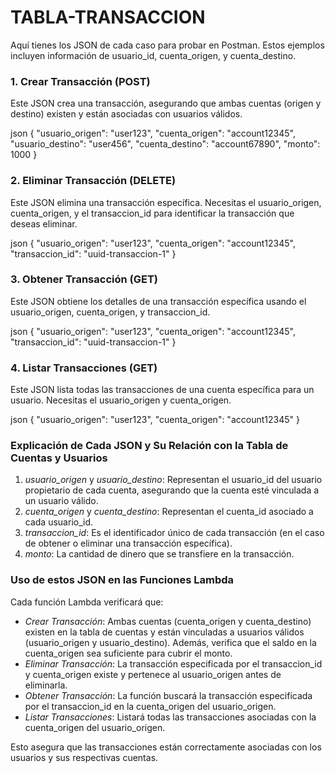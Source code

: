 # TABLA-TRANSACCION
Aquí tienes los JSON de cada caso para probar en Postman. Estos ejemplos incluyen información de usuario_id, cuenta_origen, y cuenta_destino. 

### 1. Crear Transacción (POST)

Este JSON crea una transacción, asegurando que ambas cuentas (origen y destino) existen y están asociadas con usuarios válidos.

json
{
  "usuario_origen": "user123",
  "cuenta_origen": "account12345",
  "usuario_destino": "user456",
  "cuenta_destino": "account67890",
  "monto": 1000
}


### 2. Eliminar Transacción (DELETE)

Este JSON elimina una transacción específica. Necesitas el usuario_origen, cuenta_origen, y el transaccion_id para identificar la transacción que deseas eliminar.

json
{
  "usuario_origen": "user123",
  "cuenta_origen": "account12345",
  "transaccion_id": "uuid-transaccion-1"
}


### 3. Obtener Transacción (GET)

Este JSON obtiene los detalles de una transacción específica usando el usuario_origen, cuenta_origen, y transaccion_id.

json
{
  "usuario_origen": "user123",
  "cuenta_origen": "account12345",
  "transaccion_id": "uuid-transaccion-1"
}


### 4. Listar Transacciones (GET)

Este JSON lista todas las transacciones de una cuenta específica para un usuario. Necesitas el usuario_origen y cuenta_origen.

json
{
  "usuario_origen": "user123",
  "cuenta_origen": "account12345"
}


### Explicación de Cada JSON y Su Relación con la Tabla de Cuentas y Usuarios

1. *usuario_origen* y *usuario_destino*: Representan el usuario_id del usuario propietario de cada cuenta, asegurando que la cuenta esté vinculada a un usuario válido.
2. *cuenta_origen* y *cuenta_destino*: Representan el cuenta_id asociado a cada usuario_id.
3. *transaccion_id*: Es el identificador único de cada transacción (en el caso de obtener o eliminar una transacción específica).
4. *monto*: La cantidad de dinero que se transfiere en la transacción.

### Uso de estos JSON en las Funciones Lambda

Cada función Lambda verificará que:

- *Crear Transacción*: Ambas cuentas (cuenta_origen y cuenta_destino) existen en la tabla de cuentas y están vinculadas a usuarios válidos (usuario_origen y usuario_destino). Además, verifica que el saldo en la cuenta_origen sea suficiente para cubrir el monto.
- *Eliminar Transacción*: La transacción especificada por el transaccion_id y cuenta_origen existe y pertenece al usuario_origen antes de eliminarla.
- *Obtener Transacción*: La función buscará la transacción especificada por el transaccion_id en la cuenta_origen del usuario_origen.
- *Listar Transacciones*: Listará todas las transacciones asociadas con la cuenta_origen del usuario_origen.

Esto asegura que las transacciones están correctamente asociadas con los usuarios y sus respectivas cuentas.
